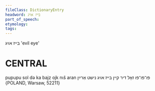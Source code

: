 ```yaml
---
fileClass: DictionaryEntry
headword: בייז אויג
part_of_speech: 
etymology: 
tags: 
---
```

בייז אויג
'evil eye'

CENTRAL
========

pupupu sol də ka bajz ojk nɩš aran פּו־פּו־פּו זאָל דיר קיין בייז אויג נישט אַרײַן {POLAND, Warsaw, 52211}